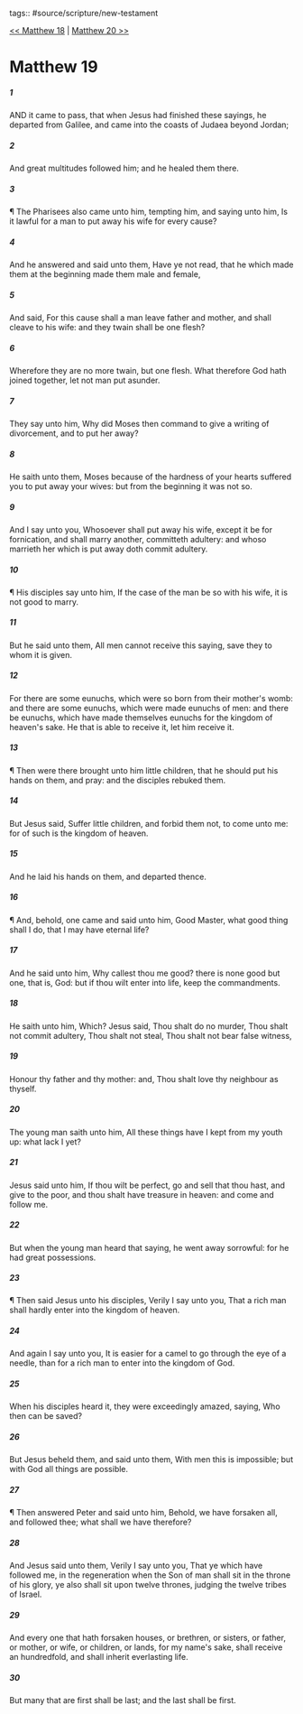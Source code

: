 tags:: #source/scripture/new-testament

[<< Matthew 18](/New_Testament/01_Matthew/Matthew_18.md) | [Matthew 20 >>](/New_Testament/01_Matthew/Matthew_20.md)

# Matthew 19

##### 1

AND it came to pass, that when Jesus had finished these sayings, he departed from Galilee, and came into the coasts of Judaea beyond Jordan;

##### 2

And great multitudes followed him; and he healed them there.

##### 3

¶ The Pharisees also came unto him, tempting him, and saying unto him, Is it lawful for a man to put away his wife for every cause?

##### 4

And he answered and said unto them, Have ye not read, that he which made them at the beginning made them male and female,

##### 5

And said, For this cause shall a man leave father and mother, and shall cleave to his wife: and they twain shall be one flesh?

##### 6

Wherefore they are no more twain, but one flesh. What therefore God hath joined together, let not man put asunder.

##### 7

They say unto him, Why did Moses then command to give a writing of divorcement, and to put her away?

##### 8

He saith unto them, Moses because of the hardness of your hearts suffered you to put away your wives: but from the beginning it was not so.

##### 9

And I say unto you, Whosoever shall put away his wife, except it be for fornication, and shall marry another, committeth adultery: and whoso marrieth her which is put away doth commit adultery.

##### 10

¶ His disciples say unto him, If the case of the man be so with his wife, it is not good to marry.

##### 11

But he said unto them, All men cannot receive this saying, save they to whom it is given.

##### 12

For there are some eunuchs, which were so born from their mother's womb: and there are some eunuchs, which were made eunuchs of men: and there be eunuchs, which have made themselves eunuchs for the kingdom of heaven's sake. He that is able to receive it, let him receive it.

##### 13

¶ Then were there brought unto him little children, that he should put his hands on them, and pray: and the disciples rebuked them.

##### 14

But Jesus said, Suffer little children, and forbid them not, to come unto me: for of such is the kingdom of heaven.

##### 15

And he laid his hands on them, and departed thence.

##### 16

¶ And, behold, one came and said unto him, Good Master, what good thing shall I do, that I may have eternal life?

##### 17

And he said unto him, Why callest thou me good? there is none good but one, that is, God: but if thou wilt enter into life, keep the commandments.

##### 18

He saith unto him, Which? Jesus said, Thou shalt do no murder, Thou shalt not commit adultery, Thou shalt not steal, Thou shalt not bear false witness,

##### 19

Honour thy father and thy mother: and, Thou shalt love thy neighbour as thyself.

##### 20

The young man saith unto him, All these things have I kept from my youth up: what lack I yet?

##### 21

Jesus said unto him, If thou wilt be perfect, go and sell that thou hast, and give to the poor, and thou shalt have treasure in heaven: and come and follow me.

##### 22

But when the young man heard that saying, he went away sorrowful: for he had great possessions.

##### 23

¶ Then said Jesus unto his disciples, Verily I say unto you, That a rich man shall hardly enter into the kingdom of heaven.

##### 24

And again I say unto you, It is easier for a camel to go through the eye of a needle, than for a rich man to enter into the kingdom of God.

##### 25

When his disciples heard it, they were exceedingly amazed, saying, Who then can be saved?

##### 26

But Jesus beheld them, and said unto them, With men this is impossible; but with God all things are possible.

##### 27

¶ Then answered Peter and said unto him, Behold, we have forsaken all, and followed thee; what shall we have therefore?

##### 28

And Jesus said unto them, Verily I say unto you, That ye which have followed me, in the regeneration when the Son of man shall sit in the throne of his glory, ye also shall sit upon twelve thrones, judging the twelve tribes of Israel.

##### 29

And every one that hath forsaken houses, or brethren, or sisters, or father, or mother, or wife, or children, or lands, for my name's sake, shall receive an hundredfold, and shall inherit everlasting life.

##### 30

But many that are first shall be last; and the last shall be first.
